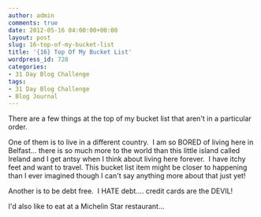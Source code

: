 ```yaml
---
author: admin
comments: true
date: 2012-05-16 04:00:00+00:00
layout: post
slug: 16-top-of-my-bucket-list
title: '{16} Top Of My Bucket List'
wordpress_id: 728
categories:
- 31 Day Blog Challenge
tags:
- 31 Day Blog Challenge
- Blog Journal
---
```


There are a few things at the top of my bucket list that aren't in a particular order.

One of them is to live in a different country.  I am so BORED of living here in Belfast... there is so much more to the world than this little island called Ireland and I get antsy when I think about living here forever.  I have itchy feet and want to travel. This bucket list item might be closer to happening than I ever imagined though I can't say anything more about that just yet!

Another is to be debt free.  I HATE debt.... credit cards are the DEVIL!

I'd also like to eat at a Michelin Star restaurant...
